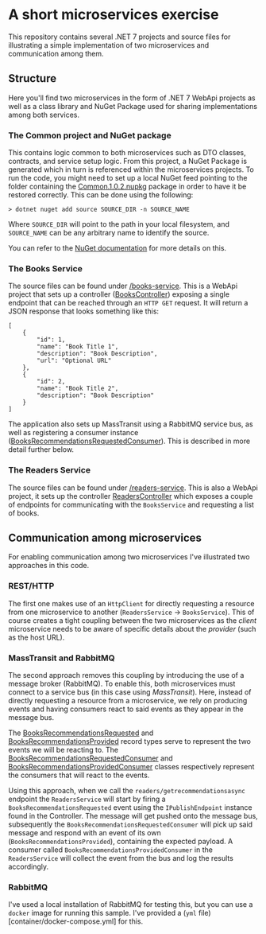 # A short microservices exercise

This repository contains several .NET 7 projects and source files for illustrating a simple implementation of two microservices and communication among them.

## Structure

Here you'll find two microservices in the form of .NET 7 WebApi projects as well as a class library and NuGet Package used for sharing implementations among both services.

### The Common project and NuGet package

This contains logic common to both microservices such as DTO classes, contracts, and service setup logic. From this project, a NuGet Package is generated which in turn is referenced within the microservices projects. To run the code, you might need to set up a local NuGet feed pointing to the folder containing the [Common.1.0.2.nupkg](common/package-output) package in order to have it be restored correctly. This can be done using the following:

```
> dotnet nuget add source SOURCE_DIR -n SOURCE_NAME
```

Where `SOURCE_DIR` will point to the path in your local filesystem, and `SOURCE_NAME` can be any arbitrary name to identify the source.

You can refer to the [NuGet documentation](https://learn.microsoft.com/en-us/nuget/hosting-packages/local-feeds) for more details on this.

### The Books Service

The source files can be found under [/books-service](/books-service/src/BooksService/). This is a WebApi project that sets up a controller ([BooksController](books-service/src/BooksService/Controllers/BooksController.cs)) exposing a single endpoint that can be reached through an `HTTP GET` request. It will return a JSON response that looks something like this:

```
[
    {
        "id": 1,
        "name": "Book Title 1",
        "description": "Book Description",
        "url": "Optional URL"
    },
    {
        "id": 2,
        "name": "Book Title 2",
        "description": "Book Description"
    }
]
```
The application also sets up MassTransit using a RabbitMQ service bus, as well as registering a consumer instance ([BooksRecommendationsRequestedConsumer](books-service/src/BooksService/Consumers/BooksRecommendationsRequestedConsumer.cs)). This is described in more detail further below.

### The Readers Service

The source files can be found under [/readers-service](/books-service/src/ReadersService/). This is also a WebApi project, it sets up the controller [ReadersController](readers-service/src/ReadersService/Controllers/ReadersController.cs) which exposes a couple of endpoints for communicating with the `BooksService` and requesting a list of books.

## Communication among microservices

For enabling communication among two microservices I've illustrated two approaches in this code.

### REST/HTTP

The first one makes use of an `HttpClient` for directly requesting a resource from one microservice to another (`ReadersService` → `BooksService`). This of course creates a tight coupling between the two microservices as the _client_ microservice needs to be aware of specific details about the _provider_ (such as the host URL).

### MassTransit and RabbitMQ

The second approach removes this coupling by introducing the use of a message broker (RabbitMQ). To enable this, both microservices must connect to a service bus (in this case using _MassTransit_). Here, instead of directly requesting a resource from a microservice, we rely on producing events and having consumers react to said events as they appear in the message bus.

The [BooksRecommendationsRequested](common/Contracts/Contracts.cs) and [BooksRecommendationsProvided](common/Contracts/Contracts.cs) record types serve to represent the two events we will be reacting to.
The [BooksRecommendationsRequestedConsumer](books-service/src/BooksService/Consumers/BooksRecommendationsRequestedConsumer.cs) and [BooksRecommendationsProvidedConsumer](readers-service/src/ReadersService/Consumers/BooksRecommendationsProvidedConsumer.cs) classes respectively represent the consumers that will react to the events.

Using this approach, when we call the `readers/getrecommendationsasync` endpoint the `ReadersService` will start by firing a `BooksRecommendationsRequested` event using the `IPublishEndpoint` instance found in the Controller. The message will get pushed onto the message bus, subsequently the `BooksRecommendationsRequestedConsumer` will pick up said message and respond with an event of its own (`BooksRecommendationsProvided`), containing the expected payload. A consumer called `BooksRecommendationsProvidedConsumer` in the `ReadersService` will collect the event from the bus and log the results accordingly.

### RabbitMQ

I've used a local installation of RabbitMQ for testing this, but you can use a `docker` image for running this sample. I've provided a (`yml` file)[container/docker-compose.yml] for this.
